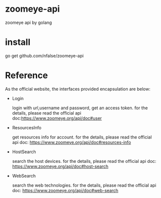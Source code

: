 # zoomeye-api
zoomeye api by golang

# install
go get github.com/nfalse/zoomeye-api
# Reference
As the official website, the interfaces provided encapsulation are below:

+ Login

  login with url,username and password, get an access token. for the details, please read the official api doc:https://www.zoomeye.org/api/doc#user

+ ResourcesInfo

  get resources info for account. for the details, please read the official api doc:
  https://www.zoomeye.org/api/doc#resources-info

+ HostSearch

  search the host devices. for the details, please read the official api doc:
  https://www.zoomeye.org/api/doc#host-search

+ WebSearch

  search the web technologies. for the details, please read the official api doc:
  https://www.zoomeye.org/api/doc#web-search
